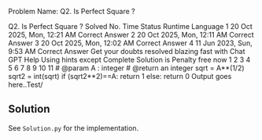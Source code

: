 Problem Name: Q2. Is Perfect Square ?

Q2. Is Perfect Square ?
Solved
No.	Time	Status	Runtime	Language
1
20 Oct 2025, Mon, 12:21 AM
Correct Answer
2
20 Oct 2025, Mon, 12:11 AM
Correct Answer
3
20 Oct 2025, Mon, 12:02 AM
Correct Answer
4
11 Jun 2023, Sun, 9:53 AM
Correct Answer
Get your doubts resolved blazing fast with Chat GPT Help
Using hints except Complete Solution is Penalty free now
1
2
3
4
5
6
7
8
9
10
11
# @param A : integer
# @return an integer
sqrt = A**(1/2)
sqrt2 = int(sqrt)
if (sqrt2**2)==A:
return 1
else:
return 0
Output goes here..Test/

## Solution

See `Solution.py` for the implementation.
